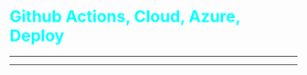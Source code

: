 
<div class="title-card" style="color: cyan;">
    <h1>Github Actions, Cloud, Azure, Deploy</h1>
</div>

---

<!-- todo devops pep-talk -->

---

<!-- todo include graphs -->



